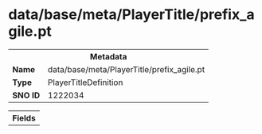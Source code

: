 <h1>data/base/meta/PlayerTitle/prefix_agile.pt</h1><table><tr><th colspan="100%">Metadata</th></tr><tr><td><b>Name</b></td><td>data/base/meta/PlayerTitle/prefix_agile.pt</td></tr><tr><td><b>Type</b></td><td>PlayerTitleDefinition</td></tr><tr><td><b>SNO ID</b></td><td>1222034</td></tr></table>

<table><tr><th colspan="100%">Fields</th></tr></table>

